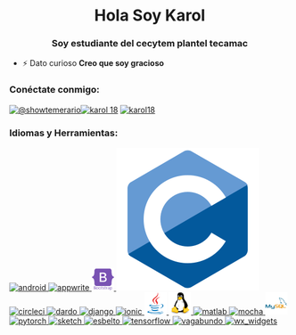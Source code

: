 <h1 align="center">Hola Soy Karol</h1>
<h3 align="center">Soy estudiante del cecytem plantel tecamac</h3>

- ⚡ Dato curioso **Creo que soy gracioso**

<h3 align=" left">Conéctate conmigo:</h3>
<p align="left">
<a href="https://twitter.com/@showtemerario" target="blank"><img align= "center" src="https://raw.githubusercontent.com/rahuldkjain/github-profile-readme-generator/master/src/images/icons/Social/twitter.svg" alt="@showtemerario" height="30 " width="40" /></a><a href="https://fb.com/karol 18" target="blank"><img align="center" src="https://raw.githubusercontent.com/rahuldkjain/github-profile-readme-generator/master/src/images/icons/Social/facebook.svg" alt="karol 18" height="30" width="40" /></a>
<a href="https://instagram.com/karol18" target="blank"><img align="center" src="https://raw.githubusercontent.com/rahuldkjain/github-profile-readme-generator /master/src/images/icons/Social/instagram.svg" alt="karol18" height="30" width="40" /></a>
</p>

<h3 align="left">Idiomas y Herramientas:</h3>
<p align="left"> <a href="https://developer.android.com" target="_blank" rel="noreferrer"> <img src="https://raw.githubusercontent.com/devicons /devicon/master/icons/android/android-original-wordmark.svg" alt="android" width="40" height="40"/> </a> <a href="https://appwrite.io " target="_blank" rel="noreferrer"> <img src="https://www.vectorlogo.zone/logos/appwriteio/appwriteio-icon.svg" alt="appwrite" width="40" height=" 40"/> </a> <a href="https://getbootstrap.com" target="_blank" rel="noreferrer"> <img src="https://raw.githubusercontent.com/devicons/devicon/master/icons/bootstrap/bootstrap-plain-wordmark.svg" alt="bootstrap" width="40" height="40"/> </a> <a href="https: //www.cprogramming.com/" target="_blank" rel="noreferrer"> <img src="https://raw.githubusercontent.com/devicons/devicon/master/icons/c/c-original.svg " alt="c" ancho="40" altura="40"/> </a> <a href="https://circleci.com" target="_blank" rel="noreferrer"> <img src= "https://www.vectorlogo.zone/logos/circleci/circleci-icon.svg" alt="circleci" width="40" height="40"/> </a>  </a> <a href="https://dart.dev" target="_blank" rel="noreferrer "> <img src="https://www.vectorlogo.zone/logos/dartlang/dartlang-icon.svg" alt="dardo" ancho="40" altura="40"/> </a> <a href="https://www.djangoproject.com/" target="_blank" rel="noreferrer"> <img src="https://cdn.worldvectorlogo.com/logos/django.svg" alt="django " ancho = "40" height="40"/> </a>  </a> <a href="https://ionicframework.com" target="_blank " rel="noreferrer"> <img src="https://upload.wikimedia.org/wikipedia/commons/d/d1/Ionic_Logo.svg" alt="ionic" width="40" height="40"/ > </a> <a href="https://www.java.com" target="_blank" rel="noreferrer"> <img src="https://raw.githubusercontent.com/devicons/devicon/master/icons/java/java-original.svg" alt="java" width="40" height="40"/> </a>  </a> <a href="https://www.linux.org/" target="_blank" rel= "noreferrer"> <img src="https://raw.githubusercontent.com/devicons/devicon/master/icons/linux/linux-original.svg" alt="linux" width="40" height="40" />  </a> <a href="https://www.mathworks.com/" target="_blank" rel ="noreferrer"> <img src="https://upload.wikimedia.org/wikipedia/commons/2/21/Matlab_Logo.png" alt="matlab" width="40" height="40"/> <a href="https://mochajs.org" target="_blank" rel="noreferrer"> <img src="https://www.vectorlogo.zone/logos/mochajs/mochajs-icon.svg" alt="mocha" width="40" height="40"/> </a> <a href="https://www.mysql.com/" objetivo ="_blank" rel="noreferrer"> <img src="https://raw.githubusercontent.com/devicons/devicon/master/icons/mysql/mysql-original-wordmark.svg" alt="mysql" width= "40" height="40"/>  </a> <a href="https:/ /pytorch.org/" target="_blank" rel="noreferrer"> <img src="https://www.vectorlogo.zone/logos/pytorch/pytorch-icon.svg" alt="pytorch" width="40" height ="40"/> </a> </a> <a href="https://www. sketch.com/" target="_blank" rel="noreferrer"> <img src="https://www.vectorlogo.zone/logos/sketchapp/sketchapp-icon.svg" alt="sketch" width="40 "altura="40"/> </a> </a> <a href="https://svelte.dev" target="_blank" rel=" noreferrer"> <img src="https://upload.wikimedia.org/wikipedia/commons/1/1b/Svelte_Logo.svg" alt="esbelto" width="40" height="40"/> </a > <a href="https://www.tensorflow.org" target="_blank" rel="noreferrer"> <img src="https://www.vectorlogo.zone/logos/tensorflow/tensorflow-icon.svg" alt="tensorflow" width="40" height="40"/> </a> <a href="https://www.vagrantup.com/" target="_blank" rel="noreferrer"> <img src="https://www.vectorlogo.zone/logos/vagrantup/vagrantup-icon.svg" alt="vagabundo" width="40" height="40"/> </a> <a href= "https://www.wxwidgets.org/" target="_blank" rel="noreferrer"> <img src="https://upload.wikimedia.org/wikipedia/commons/b/bb/WxWidgets.svg" alt="wx_widgets" ancho="40" alto="40"/> </a>     
